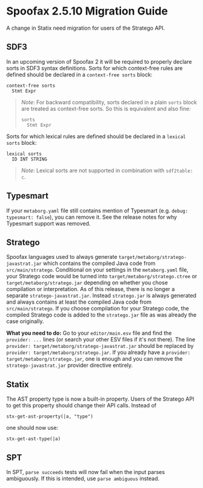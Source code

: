 # Spoofax 2.5.10 Migration Guide

A change in Statix need migration for users of the Stratego API.

## SDF3
In an upcoming version of Spoofax 2 it will be required to properly declare sorts
in SDF3 syntax definitions. Sorts for which context-free rules are defined
should be declared in a `context-free sorts` block:

```sdf3
context-free sorts
  Stmt Expr
```

> *Note*: For backward compatibility, sorts declared in a plain `sorts` block
> are treated as context-free sorts. So this is equivalent and also fine:
>
> ```sdf3
> sorts
>   Stmt Expr
> ```

Sorts for which lexical rules are defined should be declared in a
`lexical sorts` block:

```sdf3
lexical sorts
  ID INT STRING
```

> *Note*: Lexical sorts are not supported in combination with ``sdf2table: c``.

## Typesmart
If your `metaborg.yaml` file still contains mention of Typesmart (e.g. `debug: typesmart: false`), you can remove it. See the release notes for why Typesmart support was removed.

## Stratego
Spoofax languages used to always generate `target/metaborg/stratego-javastrat.jar` which contains the compiled Java code from `src/main/stratego`. Conditional on your settings in the `metaborg.yaml` file, your Stratego code would be turned into `target/metaborg/stratego.ctree` or `target/metaborg/stratego.jar` depending on whether you chose compilation or interpretation. As of this release, there is no longer a separate `stratego-javastrat.jar`. Instead `stratego.jar` is always generated and always contains at least the compiled Java code from `src/main/stratego`. If you choose compilation for your Stratego code, the compiled Stratego code is added to the `stratego.jar` file as was already the case originally.


**What you need to do:** Go to your `editor/main.esv` file and find the `provider: ...` lines (or search your other ESV files if it's not there). The line `provider: target/metaborg/stratego-javastrat.jar` should be replaced by `provider: target/metaborg/stratego.jar`. If you already have a `provider: target/metaborg/stratego.jar`, one is enough and you can remove the `stratego-javastrat.jar` provider directive entirely.

## Statix

The AST property type is now a built-in property. Users of the Stratego API to
get this property should change their API calls. Instead of

```stratego
stx-get-ast-property(|a, "type")
```

one should now use:

```stratego
stx-get-ast-type(|a)
```

## SPT
In SPT, `parse succeeds` tests will now fail when the input parses ambiguously.
If this is intended, use `parse ambiguous` instead.
